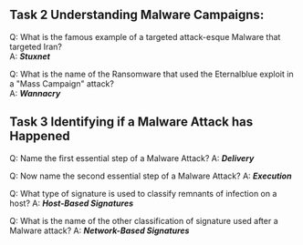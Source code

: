 ## Task 2 Understanding Malware Campaigns:
  Q: What is the famous example of a targeted attack-esque Malware that targeted Iran?  
A: <b>*Stuxnet*</b>  
  
Q: What is the name of the Ransomware that used the Eternalblue exploit in a "Mass Campaign" attack?  
A: <b>*Wannacry*</b>

## Task 3 Identifying if a Malware Attack has Happened 
Q: Name the first essential step of a Malware Attack?
A: <b>*Delivery*</b>
  
Q: Now name the second essential step of a Malware Attack?
A: <b>*Execution*</b>
  
Q: What type of signature is used to classify remnants of infection on a host?
A: <b>*Host-Based Signatures*</b>
  
Q: What is the name of the other classification of signature used after a Malware attack?
A: <b>*Network-Based Signatures*</b>

  
  
  


  
